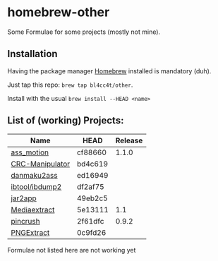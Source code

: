 # homebrew-other

Some Formulae for some projects (mostly not mine).

## Installation

Having the package manager [Homebrew](https://brew.sh/) installed is mandatory (duh).

Just tap this repo: `brew tap bl4cc4t/other`.

Install with the usual `brew install --HEAD <name>`

## List of (working) Projects:

Name                                                                                        | HEAD    | Release
--------------------------------------------------------------------------------------------|---------|--------
[ass_motion](https://github.com/Bl4Cc4t/ass_motion)                                         | cf88660 | 1.1.0
[CRC-Manipulator](https://github.com/rr-/CRC-manipulator)                                   | bd4c619 |
[danmaku2ass](https://github.com/m13253/danmaku2ass)                                        | ed16949 |
[ibtool/ibdump2](https://github.com/dkimitsa/ibtool/tree/advanced_ibdump)                   | df2af75 |
[jar2app](https://github.com/Jorl17/jar2app)                                                | 49eb2c5 |
[Mediaextract](http://panzi.github.com/mediaextract)                                        | 5e13111 | 1.1
[pincrush](https://github.com/DHowett/pincrush)                                             | 2f61dfc | 0.9.2
[PNGExtract](https://github.com/jomo/PNGExtract)                                            | 0c9fd26 |


Formulae not listed here are not working yet
<!-- [arc_unpacker](https://github.com/vn-tools/arc_unpacker)                                    |         | -->
